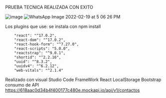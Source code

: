 PRUEBA TECNICA REALIZADA CON EXITO

![image](https://user-images.githubusercontent.com/87151125/154820633-00bd4d57-a844-4309-87e3-ce89f1e357c5.png)
![WhatsApp Image 2022-02-19 at 5 06 26 PM](https://user-images.githubusercontent.com/87151125/154820708-8dc30a1f-453a-44d6-8cfe-de5c077f2d2e.jpeg)


Los plugins que use:
se instala con npm install

        "react": "^17.0.2",
        "react-dom": "^17.0.2",
        "react-hook-form": "^7.27.0",
        "react-scripts": "5.0.0",
        "reactstrap": "^9.0.1",
        "shortid": "^2.2.16",
        "uuid": "^8.3.2",
        "uuidv4": "^6.2.12",
        "web-vitals": "^2.1.4"
        
  Realizado con visual Studio Code
   FrameWork React
   LocalStorage
   Bootstrap
   consumo de API  https://618aac0d34b4f400177c480e.mockapi.io/api/v1/contactos
        
